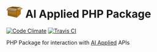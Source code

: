 # [![PHP Package Icon](https://raw.githubusercontent.com/zenkay/ai-applied-php/master/phppackage.png)](https://packagist.org/packages/zenkay/applied) AI Applied PHP Package

[![Code Climate](https://codeclimate.com/github/zenkay/ai-applied-php/badges/gpa.svg)](https://codeclimate.com/github/zenkay/ai-applied-php) [![Travis CI](https://travis-ci.org/zenkay/ai-applied-php.svg?branch=master)](https://travis-ci.org/zenkay/ai-applied-php)

PHP Package for interaction with [AI Applied](https://dandelion.eu/products/ai-applied/) APIs
